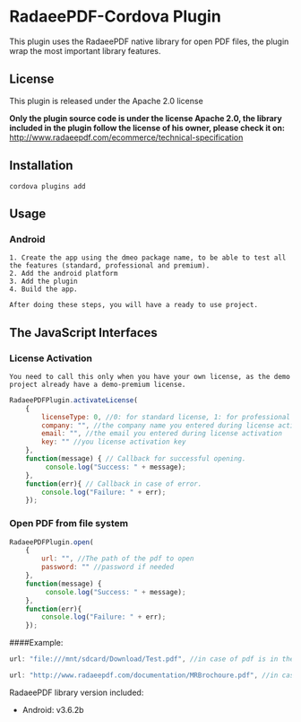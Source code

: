 # RadaeePDF-Cordova Plugin

This plugin uses the RadaeePDF native library for open PDF files, the plugin wrap the most important library features.
    
## License

This plugin is released under the Apache 2.0 license

**Only the plugin source code is under the license Apache 2.0, the library included in the plugin follow the license of his owner, please check it on:**
http://www.radaeepdf.com/ecommerce/technical-specification

## Installation

    cordova plugins add 
    
## Usage

### Android

	1. Create the app using the dmeo package name, to be able to test all the features (standard, professional and premium).
	2. Add the android platform
	3. Add the plugin
	4. Build the app.
	
	After doing these steps, you will have a ready to use project.

## The JavaScript Interfaces

### License Activation
	You need to call this only when you have your own license, as the demo project already have a demo-premium license.

```javascript
RadaeePDFPlugin.activateLicense(
	{
		licenseType: 0, //0: for standard license, 1: for professional license, 2: for premium license
		company: "", //the company name you entered during license activation
		email: "", //the email you entered during license activation
		key: "" //you license activation key
	},
	function(message) { // Callback for successful opening.
		 console.log("Success: " + message);
	},
	function(err){ // Callback in case of error.
		console.log("Failure: " + err);
	});
```

### Open PDF from file system

```javascript
RadaeePDFPlugin.open(
	{
		url: "", //The path of the pdf to open
		password: "" //password if needed
	},
	function(message) {
		 console.log("Success: " + message);
	},
	function(err){
		console.log("Failure: " + err);
    });
```

####Example:

```javascript
url: "file:///mnt/sdcard/Download/Test.pdf", //in case of pdf is in the device file system
```

```javascript
url: "http://www.radaeepdf.com/documentation/MRBrochoure.pdf", //in case of pdf is on a remote server
```

RadaeePDF library version included:
- Android: v3.6.2b

